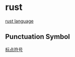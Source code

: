 # rust 

[rust language](https://doc.rust-lang.org/reference/introduction.html)

## Punctuation Symbol
[标点符号](https://doc.rust-lang.org/reference/tokens.html#punctuation)
